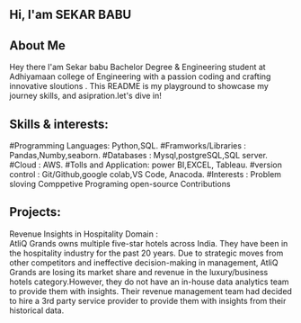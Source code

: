 ## Hi, I'am SEKAR BABU
## About Me

Hey there I'am Sekar babu Bachelor Degree & Engineering student at Adhiyamaan college of Engineering with a passion
coding and crafting innovative sloutions . This README is my playground to showcase my journey skills, and asipration.let's dive in!

## Skills & interests:
#Programming Languages: Python,SQL.
#Framworks/Libraries  : Pandas,Numby,seaborn.
#Databases            : Mysql,postgreSQL,SQL server.
#Cloud                : AWS.
#Tolls and Application: power BI,EXCEL, Tableau.
#version  control     : Git/Github,google colab,VS Code, Anacoda.
#Interests            : Problem sloving Comppetive Programing open-source Contributions

## Projects:
Revenue Insights in Hospitality Domain  :     
AtliQ Grands owns multiple five-star hotels across India. They have been in the hospitality 
industry for the past 20 years. Due to strategic moves from other competitors and 
ineffective decision-making in management, AtliQ Grands are losing its market share and 
revenue in the luxury/business hotels category.However, they do not have an in-house 
data analytics team to provide them with insights.  Their revenue management team had 
decided to hire a 3rd party service provider to provide them with insights from their 
historical data.    
